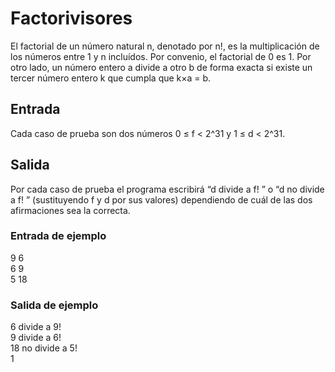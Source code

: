 # Factorivisores

El factorial de un número natural n, denotado por n!, es la multiplicación de los números entre 1
y n incluídos. Por convenio, el factorial de 0 es 1.
Por otro lado, un número entero a divide a otro b de forma exacta si existe un tercer número
entero k que cumpla que k×a = b.

## Entrada

Cada caso de prueba son dos números 0 ≤ f < 2^31 y 1 ≤ d < 2^31.

## Salida

Por cada caso de prueba el programa escribirá “d divide a f! ” o “d no divide a f! ” (sustituyendo f y d por sus valores) dependiendo de cuál de las dos afirmaciones sea la correcta.

### Entrada de ejemplo

9 6  
6 9  
5 18

### Salida de ejemplo

6 divide a 9!  
9 divide a 6!  
18 no divide a 5!  
1

